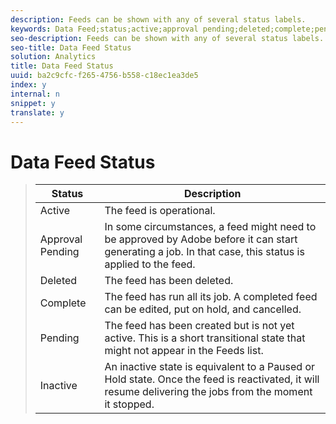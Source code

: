 ```yaml
---
description: Feeds can be shown with any of several status labels.
keywords: Data Feed;status;active;approval pending;deleted;complete;pending;inactive
seo-description: Feeds can be shown with any of several status labels.
seo-title: Data Feed Status
solution: Analytics
title: Data Feed Status
uuid: ba2c9cfc-f265-4756-b558-c18ec1ea3de5
index: y
internal: n
snippet: y
translate: y
---
```


# Data Feed Status




>|  Status  | Description  |
>|---|---|
>|  Active  | The feed is operational.  |
>|  Approval Pending  | In some circumstances, a feed might need to be approved by Adobe before it can start generating a job. In that case, this status is applied to the feed.  |
>|  Deleted  | The feed has been deleted.  |
>|  Complete  | The feed has run all its job. A completed feed can be edited, put on hold, and cancelled.  |
>|  Pending  | The feed has been created but is not yet active. This is a short transitional state that might not appear in the Feeds list.  |
>|  Inactive  | An inactive state is equivalent to a Paused or Hold state. Once the feed is reactivated, it will resume delivering the jobs from the moment it stopped.  |

